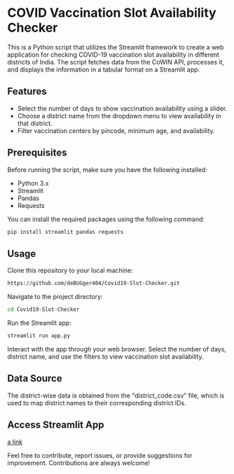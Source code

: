 # COVID Vaccination Slot Availability Checker

This is a Python script that utilizes the Streamlit framework to create a web application for checking COVID-19 vaccination slot availability in different districts of India. The script fetches data from the CoWIN API, processes it, and displays the information in a tabular format on a Streamlit app.

## Features

- Select the number of days to show vaccination availability using a slider.
- Choose a district name from the dropdown menu to view availability in that district.
- Filter vaccination centers by pincode, minimum age, and availability.

## Prerequisites

Before running the script, make sure you have the following installed:

- Python 3.x
- Streamlit
- Pandas
- Requests

You can install the required packages using the following command:

```bash
pip install streamlit pandas requests
```
## Usage

Clone this repository to your local machine:
```bash
https://github.com/deBUGger404/Covid19-Slot-Checker.git
```

Navigate to the project directory:
```bash
cd Covid19-Slot-Checker
```

Run the Streamlit app:
```bash
streamlit run app.py
```

Interact with the app through your web browser. Select the number of days, district name, and use the filters to view vaccination slot availability.

## Data Source
The district-wise data is obtained from the "district_code.csv" file, which is used to map district names to their corresponding district IDs.

## Access Streamlit App 
[a link](https://covid19-slot-checker.streamlit.app/)

Feel free to contribute, report issues, or provide suggestions for improvement. Contributions are always welcome!

